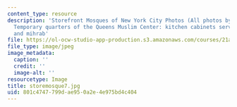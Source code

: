 ```yaml
---
content_type: resource
description: 'Storefront Mosques of New York City Photos (All photos by Susan Slyomovics):
  Temporary quarters of the Queens Muslim Center: kitchen cabinets serve as minbar
  and mihrab'
file: https://ol-ocw-studio-app-production.s3.amazonaws.com/courses/21a-453-anthropology-of-the-middle-east-spring-2004/801c4747799dae950a2e4e975bd4c404_storemosque7.jpg
file_type: image/jpeg
image_metadata:
  caption: ''
  credit: ''
  image-alt: ''
resourcetype: Image
title: storemosque7.jpg
uid: 801c4747-799d-ae95-0a2e-4e975bd4c404
---
```

